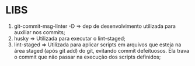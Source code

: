# LIBS
  1. git-commit-msg-linter -D => dep de desenvolvimento utilizada para auxiliar nos commits;
  2. husky => Utilizada para executar o lint-staged;
  3. lint-staged => Utilizada para aplicar scripts em arquivos que esteja na área staged (após git add) do git, evitando commit defeituosos. Ela trava o commit que não passar na execução dos scripts definidos;